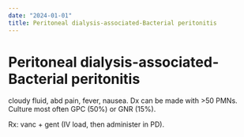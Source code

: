 ```yaml
---
date: "2024-01-01"
title: Peritoneal dialysis-associated-Bacterial peritonitis
---
```


# Peritoneal dialysis-associated-Bacterial peritonitis

cloudy fluid, abd pain, fever, nausea. Dx can be made with >50 PMNs. Culture most often GPC (50%) or GNR (15%).

Rx: vanc + gent (IV load, then administer in PD).
